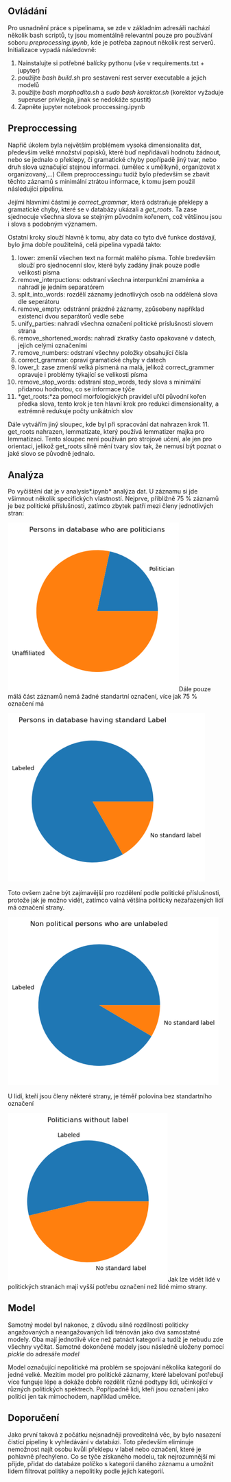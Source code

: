 ## Ovládání

Pro usnadnění práce s pipelinama, se zde v základním adresáři nachází
několik bash scriptů, ty jsou momentálně relevantní pouze pro používání
soboru *preprocessing.ipynb*, kde je potřeba zapnout několik rest
serverů. Initializace vypadá následovně:

1. Nainstalujte si potřebné balícky pythonu (vše v requirements.txt +
    jupyter)
2. použijte *bash build.sh* pro sestavení rest server executable a
    jejich modelů
3. použijte *bash morphodita.sh* a *sudo bash korektor.sh* (korektor
    vyžaduje superuser privilegia, jinak se nedokáže spustit)
4. Zapněte jupyter notebook proccessing.ipynb

## Preproccessing

Napříč úkolem byla největším problémem vysoká dimensionalita dat,
především velké množství popisků, které buď nepřidávali hodnotu žádnout,
nebo se jednalo o překlepy, či gramatické chyby popřípadě jiný tvar,
nebo druh slova uznačující stejnou informaci. (umělec x umělkyně,
organizovat x organizovaný,...) Cílem preproccessingu tudíž bylo
především se zbavit těchto záznamů s minimální ztrátou informace, k tomu
jsem použil následující pipelinu.

Jejími hlavními částmi je *correct_grammar*, která odstraňuje překlepy a
gramatické chyby, které se v databázy ukázali a *get_roots*. Ta zase
sjednocuje všechna slova se stejným původním kořenem, což většinou jsou
i slova s podobným významem.

Ostatní kroky slouží hlavně k tomu, aby data co tyto dvě funkce
dostávají, bylo jima dobře použitelná, celá pipelina vypadá takto:

1. lower: zmenší všechen text na formát malého písma. Tohle bredevším
    slouží pro sjednocenní slov, které byly zadány jinak pouze podle
    velikosti písma
2. remove_interpuctions: odstraní všechna interpunkční znaménka a
    nahradí je jedním separatórem
3. split_into_words: rozdělí záznamy jednotlivých osob na oddělená
    slova dle seperátoru
4. remove_empty: odstránní prázdné záznamy, způsobeny například
    existencí dvou separátorů vedle sebe
5. unify_parties: nahradí všechna označení politické príslušnosti
    slovem strana
6. remove_shortened_words: nahradí zkratky často opakované v datech,
    jejich celými označeními
7. remove_numbers: odstraní všechny položky obsahující čísla
8. correct_grammar: opraví gramatické chyby v datech
9. lower_l: zase zmenší velká písmená na malá, jelikož correct_grammer
    opravuje i problémy týkající se velikosti písma
10. remove_stop_words: odstraní stop_words, tedy slova s minimální
    přidanou hodnotou, co se informace týče
11. *get_roots:*za pomocí morfologických pravidel uřčí původní kořen
    předka slova, tento krok je ten hlavní krok pro redukci
    dimensionality, a extrémně redukuje počty unikátních slov

Dále vytvářím jiný sloupec, kde byl při spracování dat nahrazen krok 11.
get_roots nahrazen, lemmatizate, který používá lemmatizer majka pro
lemmatizaci. Tento sloupec není používán pro strojové učení, ale jen pro
orientaci, jelikož get_roots silně mění tvary slov tak, že nemusí být
poznat o jaké slovo se původně jednalo.

## Analýza

Po vyčištění dat je v analysis*.ipynb* analýza dat. U záznamu si jde
všimnout několik specifických vlastností. Nejprve, přibližně 75 %
záznamů je bez politické příslušnosti, zatímco zbytek patří mezi členy
jednotlivých stran:

<img src="assets/01.png"
style="width:4.1598in;height:4.0898in" />Dále pouze málá část záznamů
nemá žadné standartní označení, více jak 75 % označení má

<img src="assets/02.png"
style="width:4.7898in;height:4.0898in" />

Toto ovšem začne být zajímavější pro rozdělení podle politické
příslušnosti, protože jak je možno vidět, zatímco valná většína
politicky nezařazených lidí má označení strany.

<img src="assets/03.png"
style="width:5.1098in;height:4.0898in" />

U lidí, kteří jsou členy některé strany, je téměř polovina bez
standartního označení

<img src="assets/04.png"
style="width:3.8898in;height:4.0898in" />Jak lze vidět lidé v
politických stranách mají vyšší potřebu označení než lidé mimo strany.

## Model

Samotný model byl nakonec, z důvodu silné rozdílnosti politicky
angažovaných a neangažovaných lidí trénován jako dva samostatné modely.
Oba mají jednotlivě více než patnáct kategorií a tudíž je nebudu zde
všechny vyčítat. Samotné dokončené modely jsou následně uloženy pomocí
*pickle* do adresáře *model*

Model označující nepolitické má problém se spojování několika kategoríí
do jedné velké. Mezitím model pro politické záznamy, které labelovaní
potřebují více funguje lépe a dokáže dobře rozdělit různé podtypy lidí,
učinkojící v různých politických spektrech. Popřípadně lidi, kteří jsou
označeni jako politici jen tak mimochodem, například umělce.

## Doporučení

Jako první taková z počátku nejsnadněji proveditelná věc, by bylo
nasazení čistící pipeliny k vyhledávání v databázi. Toto především
eliminuje nemožnost najít osobu kvůli překlepu v label nebo označení,
které je pohlavně přechýleno. Co se týče získaného modelu, tak
nejrozumnější mi přijde, přidat do databáze políčko s kategoríí daného
záznamu a umožnit lidem filtrovat politiky a nepolitiky podle jejich
kategorií.
